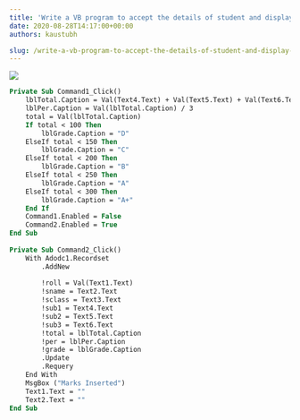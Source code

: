 ```yaml
---
title: 'Write a VB program to accept the details of student and display mark sheet details on grid control.( roll_ no, student_ name, class, sub1, sub2, sub3, total, percentage, grade)'
date: 2020-08-28T14:17:00+00:00
authors: kaustubh

slug: /write-a-vb-program-to-accept-the-details-of-student-and-display-mark-sheet-details-on-grid-control-roll_-no-student_-name-class-sub1-sub2-sub3-total-percentage-grade/
---
```


[![](https://1.bp.blogspot.com/-PZ8xmszzCs4/X0kR5tVp8rI/AAAAAAAAfgE/unp7n2_eI3kJyLfaymoHytTR9WAu7M70ACLcBGAsYHQ/s400/1.png)](https://1.bp.blogspot.com/-PZ8xmszzCs4/X0kR5tVp8rI/AAAAAAAAfgE/unp7n2_eI3kJyLfaymoHytTR9WAu7M70ACLcBGAsYHQ/s1366/1.png)


```vb title="file.vb"
Private Sub Command1_Click()  
	lblTotal.Caption = Val(Text4.Text) + Val(Text5.Text) + Val(Text6.Text)  
	lblPer.Caption = Val(lblTotal.Caption) / 3  
	total = Val(lblTotal.Caption)  
	If total < 100 Then  
		lblGrade.Caption = "D"  
	ElseIf total < 150 Then  
		lblGrade.Caption = "C"  
	ElseIf total < 200 Then  
		lblGrade.Caption = "B"  
	ElseIf total < 250 Then  
		lblGrade.Caption = "A"  
	ElseIf total < 300 Then  
		lblGrade.Caption = "A+"  
	End If  
	Command1.Enabled = False  
	Command2.Enabled = True  
End Sub  
  
Private Sub Command2_Click()  
	With Adodc1.Recordset  
		.AddNew  
  
		!roll = Val(Text1.Text)  
		!sname = Text2.Text  
		!sclass = Text3.Text  
		!sub1 = Text4.Text  
		!sub2 = Text5.Text  
		!sub3 = Text6.Text  
		!total = lblTotal.Caption  
		!per = lblPer.Caption  
		!grade = lblGrade.Caption  
		.Update  
		.Requery  
	End With  
	MsgBox ("Marks Inserted")  
	Text1.Text = ""  
	Text2.Text = ""  
End Sub  
  

```
